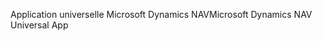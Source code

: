 <span data-ttu-id="ec85d-101">Application universelle Microsoft Dynamics NAV</span><span class="sxs-lookup"><span data-stu-id="ec85d-101">Microsoft Dynamics NAV Universal App</span></span>